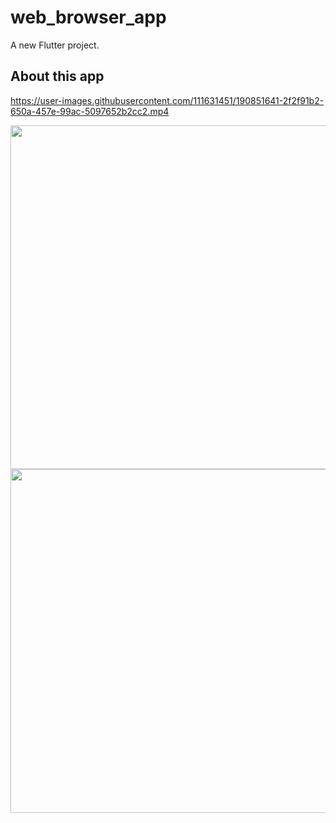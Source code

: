 # web_browser_app

A new Flutter project.

## About this app
https://user-images.githubusercontent.com/111631451/190851641-2f2f91b2-650a-457e-99ac-5097652b2cc2.mp4

<img src="https://user-images.githubusercontent.com/111631451/190851563-9e9cdaf6-4d42-4358-ab87-d94da65b910c.png" style="height:550px"/><img src="https://user-images.githubusercontent.com/111631451/190851580-ee3797f2-5f6f-4902-9f09-fd12e96f15d1.png" style="height:550px"/>
